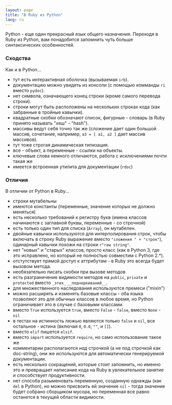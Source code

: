 ```yaml
---
layout: page
title: "В Ruby из Python"
lang: ru
---
```


Python - еще один прекрасный язык общего назначения. Переходя в Ruby из Python,
вам понадобится запомнить чуть больше синтаксических особенностей.

### Сходства

Как и в Python...

* тут есть интерактивная оболочка (вызываемая `irb`).
* документацию можно увидеть из консоли (с помощью комманды `ri` вместо `pydoc`).
* нет символа, означающего конец строки (кроме самого перевода строки).
* строки могут быть расположены на нескольких строках кода (как забранные в тройные
  кавычки).
* квадратные скобки обозначают список, фигурные - словарь (в Ruby принято называть
  "хеш" - "hash").
* массивы ведут себя точно так же (сложение дает один большой массив, сочетание,
  например, `a3 = [ a1, a2 ]` дает массив массивов).
* тут тоже строгая динамическая типизация.
* все - объект, а переменные - ссылки на объекты.
* ключевые слова немного отличаются, работа с исключениями почти такая же
* имеется встроенная утилита для документации (`rdoc`)

### Отличия

В отличии от Python в Ruby...

* строки мутабельны
* имеются константы (переменные, значение которых не должно меняться)
* есть несколько требований к регистру букв (имена классов начинаются с заглавной
  буквы, переменные - со строчной)
* есть только один тип для списка (`Array`), он мутабелен.
* двойные кавычки используются для интерполирования строк, чтобы включать в строку
  Ruby выражение вместо `"сложения " + "строк"`), одинарный кавычки похожи на строки
  `r"raw string"`.
* нет "новых" и "старых" классов, просто класс (как в Python 3, где это исправлено,
  но который не полностью совместим с Python 2.*).
* отстутствует прямой доступ к аттрибутам - в Ruby это всегда будет вызовом метода.
* необязательно писать скобки при вызове методов
* есть разграничение видимости методов на `public`, `private` и `protected` вместо
  `_этих_` `__подчеркиваний__`.
* для множественного наследования используются премеси ("mixin")
* можно расширять и изменять базовые классы - оба языка позволяют это для обычных
  классов в любое время, но Python ограничивает это в случае с базовыми классами.
* вместо `True` используется `true`, вместо `False` - `false`, вместо `None` - `nil`
* в тестах на истинность люжью являются только `false` и `nil`, все остальное -
  истина (включая `0`, `0.0`, `""`, и `[]`).
* вместо `elif` пишется `elsif`.
* вместо `import` используется `require`, но само использование такое же
* комментарии располагаются *над* строчкой (а не под строчкой как doc-string), они
  же используются для автоматически генерируемой документации.
* есть несколько сокращений, которые стоит запомнить, но именно это и превращает
  написание кода на Ruby в увлекательное занятие и способствует продуктивности.
* нет способа разыменовать переменную, созданную однажды (как `del` в Python), но
  можно присвоить ей значение `nil` - тогда значение будет собрано сборщиком мусора,
  но переменная все равно останется в текущей области видимости.
